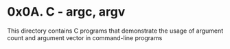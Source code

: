 # 0x0A. C - argc, argv

This directory contains C programs that demonstrate the usage of argument count and argument vector in command-line programs
